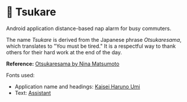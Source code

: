 # 🚈 Tsukare

Android application distance-based nap alarm for busy commuters.

The name _Tsukare_ is derived from the Japanese phrase _Otsukaresama_, which translates to "You must be tired." It is a respectful way to thank others for their hard work at the end of the day.

**Reference:** [Otsukaresama by Nina Matsumoto](https://www.spacecoyote.com/otsukaresama/)

Fonts used:
* Application name and headings: [Kaisei Haruno Umi](https://fonts.google.com/specimen/Kaisei+HarunoUmi)
* Text: [Assistant](https://fonts.google.com/specimen/Assistant)
